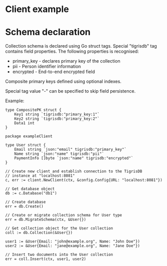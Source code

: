 # Client example

# Schema declaration

Collection schema is declared using Go struct tags. Special "tigrisdb" tag contains field properties.
The following properties is recognised: 
  * primary_key - declares primary key of the collection
  * pii - Person identifier information
  * encrypted - End-to-end encrypted field

Composite primary keys defined using optional indexes.

Special tag value "-" can be specified to skip field persistence.

Example:

```golang
type CompositePK struct {
    Key1 string `tigrisdb:"primary_key:1"`
    Key2 string `tigrisdb:"primary_key:2"`
	Data1 int
}
```

```golang
package exampleClient

type User struct {
	Email string `json:"email" tigrisdb:"primary_key"`
	Name string `json:"name" tigrisdb:"pii"`
	PaymentInfo []byte `json:"name" tigrisdb:"encrypted"`
}

// Create new client and establish connection to the TigrisDB 
// instance at "localhost:8081"
c, err := client.NewClient(ctx, &config.Config{URL: "localhost:8081"})

// Get database object
db := c.Database("db1")

// Create database
err = db.Create()

// Create or migrate collection schema for User type
err = db.MigrateSchema(ctx, &User{})

// Get collection object for the User collection
coll := db.Collection(&User{})

user1 := &User{Email: "john@example.org", Name: "John Doe"})
user2 := &User{Email: "jane@example.org", Name: "Jane Doe"})

// Insert two documents into the User collection
err = coll.Insert(ctx, user1, user2)

```